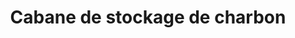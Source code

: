 ---
title: "Cabane de stockage de charbon"
url: /macenta/cabane-de-stockage-de-charbon/
shop: Lebensmittel
---